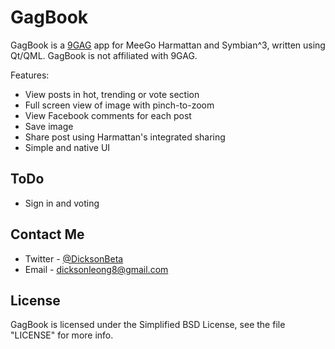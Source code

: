 GagBook
==========

GagBook is a [9GAG](http://9gag.com) app for MeeGo Harmattan and Symbian^3, written using Qt/QML.
GagBook is not affiliated with 9GAG.

Features:
* View posts in hot, trending or vote section
* Full screen view of image with pinch-to-zoom
* View Facebook comments for each post
* Save image
* Share post using Harmattan's integrated sharing
* Simple and native UI

ToDo
---------
* Sign in and voting

Contact Me
---------
* Twitter - [@DicksonBeta](http://twitter.com/DicksonBeta)
* Email - dicksonleong8@gmail.com

License
---------

GagBook is licensed under the Simplified BSD License, see the file "LICENSE" for more info.
